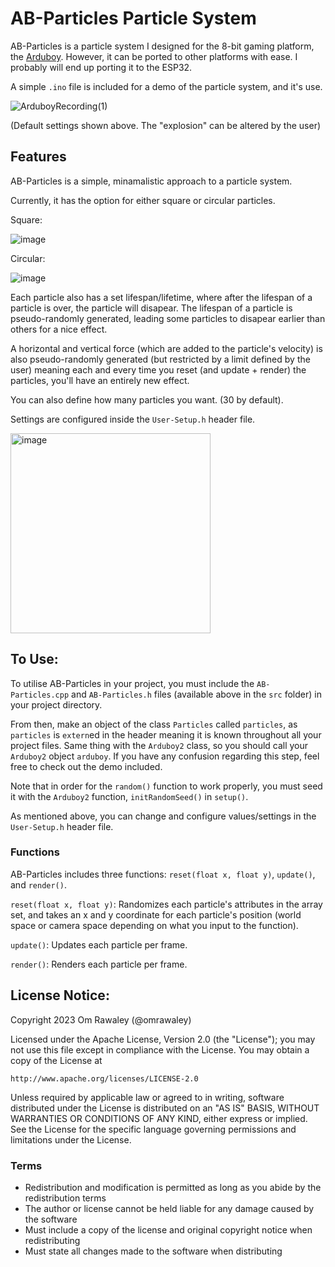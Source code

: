 # AB-Particles Particle System
AB-Particles is a particle system I designed for the 8-bit gaming platform, the [Arduboy](https://www.arduboy.com/). However, it can be ported to other platforms with ease. I probably will end up porting it to the ESP32.

A simple `.ino` file is included for a demo of the particle system, and it's use.

![ArduboyRecording(1)](https://github.com/omrawaley/AB-Particles-Particle-System/assets/133281331/3817f76b-6c9a-4192-863e-1b616120c22c)

(Default settings shown above. The "explosion" can be altered by the user)

## Features
AB-Particles is a simple, minamalistic approach to a particle system. 

Currently, it has the option for either square or circular particles.

Square:

﻿![image](https://github.com/omrawaley/AB-Particles-Particle-System/assets/133281331/0e46cf32-d645-43fa-b703-08b712829178)
 
 Circular:
 
﻿![image](https://github.com/omrawaley/AB-Particles-Particle-System/assets/133281331/af43e7fe-b729-4311-a7a4-51f565d86a7a)

Each particle also has a set lifespan/lifetime, where after the lifespan of a particle is over, the particle will disapear. The lifespan of a particle is pseudo-randomly generated, leading some particles to disapear earlier than others for a nice effect.

A horizontal and vertical force (which are added to the particle's velocity) is also pseudo-randomly generated (but restricted by a limit defined by the user) meaning each and every time you reset (and update + render) the particles, you'll have an entirely new effect.

You can also define how many particles you want. (30 by default).

Settings are configured inside the `User-Setup.h` header file.

<img width="320" alt="image" src="https://github.com/omrawaley/AB-Particles-Particle-System/assets/133281331/37e08fd6-af37-48ce-805f-e8bf59b2a65f">

## To Use:
To utilise AB-Particles in your project, you must include the `AB-Particles.cpp` and `AB-Particles.h` files (available above in the `src` folder) in your project directory.

From then, make an object of the class `Particles` called `particles`, as `particles` is `extern`ed in the header meaning it is known throughout all your project files. Same thing with the `Arduboy2` class, so you should call your `Arduboy2` object `arduboy`. If you have any confusion regarding this step, feel free to check out the demo included.

Note that in order for the `random()` function to work properly, you must seed it with the `Arduboy2` function, `initRandomSeed()` in `setup()`.

As mentioned above, you can change and configure values/settings in the `User-Setup.h` header file.

### Functions

AB-Particles includes three functions: `reset(float x, float y)`, `update()`, and `render()`.

`reset(float x, float y)`: Randomizes each particle's attributes in the array set, and takes an x and y coordinate for each particle's position (world space or camera space depending on what you input to the function).

`update()`: Updates each particle per frame.

`render()`: Renders each particle per frame.

## License Notice:
Copyright 2023 Om Rawaley (@omrawaley)

Licensed under the Apache License, Version 2.0 (the "License");
you may not use this file except in compliance with the License.
You may obtain a copy of the License at

    http://www.apache.org/licenses/LICENSE-2.0

Unless required by applicable law or agreed to in writing, software
distributed under the License is distributed on an "AS IS" BASIS,
WITHOUT WARRANTIES OR CONDITIONS OF ANY KIND, either express or implied.
See the License for the specific language governing permissions and
limitations under the License.

### Terms

- Redistribution and modification is permitted as long as you abide by the redistribution terms
- The author or license cannot be held liable for any damage caused by the software
- Must include a copy of the license and original copyright notice when redistributing
- Must state all changes made to the software when distributing

